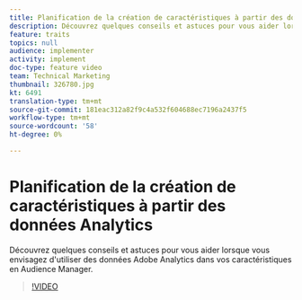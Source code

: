 ```yaml
---
title: Planification de la création de caractéristiques à partir des données Analytics
description: Découvrez quelques conseils et astuces pour vous aider lorsque vous envisagez d'utiliser des données Adobe Analytics dans vos caractéristiques en Audience Manager.
feature: traits
topics: null
audience: implementer
activity: implement
doc-type: feature video
team: Technical Marketing
thumbnail: 326780.jpg
kt: 6491
translation-type: tm+mt
source-git-commit: 181eac312a82f9c4a532f604688ec7196a2437f5
workflow-type: tm+mt
source-wordcount: '58'
ht-degree: 0%

---
```



# Planification de la création de caractéristiques à partir des données Analytics

Découvrez quelques conseils et astuces pour vous aider lorsque vous envisagez d&#39;utiliser des données Adobe Analytics dans vos caractéristiques en Audience Manager.

>[!VIDEO](https://video.tv.adobe.com/v/326780/?quality=12&learn=on)
